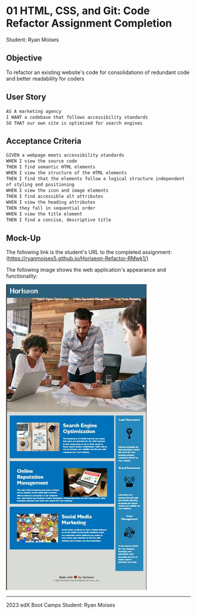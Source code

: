 # 01 HTML, CSS, and Git: Code Refactor Assignment Completion

Student: Ryan Moises

## Objective

To refactor an existing website's code for consolidationn of redundant code and better readability for coders

## User Story

```
AS A marketing agency
I WANT a codebase that follows accessibility standards
SO THAT our own site is optimized for search engines
```

## Acceptance Criteria

```
GIVEN a webpage meets accessibility standards
WHEN I view the source code
THEN I find semantic HTML elements
WHEN I view the structure of the HTML elements
THEN I find that the elements follow a logical structure independent of styling and positioning
WHEN I view the icon and image elements
THEN I find accessible alt attributes
WHEN I view the heading attributes
THEN they fall in sequential order
WHEN I view the title element
THEN I find a concise, descriptive title
```

## Mock-Up

The following link is the student's URL to the completed assignment:
(https://ryanmoises5.github.io/Horiseon-Refactor-RMwk1/)

The following image shows the web application's appearance and functionality:

![The Horiseon webpage includes a navigation bar, a header image, and cards with text and images at the bottom of the page.](./assets/images/HoriseonRMwk1Screenshot.JPG)

---
2023 edX Boot Camps
Student: Ryan Moises
